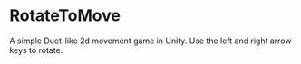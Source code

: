 # RotateToMove
 A simple Duet-like 2d movement game in Unity. Use the left and right arrow keys to rotate.
